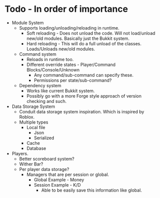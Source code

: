 # Todo - In order of importance

* Module System 
    * Supports loading/unloading/reloading in runtime.
        * Soft reloading - Does not unload the code. Will not load/unload new/old modules. Basically just the Bukkit system.
        * Hard reloading - This will do a full unload of the classes. Loads/Unloads new/old modules.
    * Command system
        * Reloads in runtime too.
        * Different override states - Player/Command Blocks/Console/Unknown
            * Any command/sub-command can specify these.
            * Permissions per state/sub-command?
    * Dependency system
        * Works like current Bukkit system.
        * Possibly go with a more Forge style approach of version checking and such.
* Data Storage System
    * Conduit data storage system inspiration. Which is inspired by Roblox.
    * Multiple types
        * Local file
            * Json
            * Serialized
        * Cache
        * Database
* Players.
    * Better scoreboard system?
    * Wither Bar?
    * Per player data storage?
        * Managers that are per session or global.
            * Global Example - Money
            * Session Example - K/D
                * Able to be easily save this information like global.
